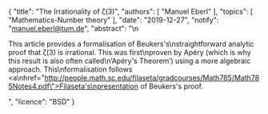 {
    "title": "The Irrationality of ζ(3)",
    "authors": [
        "Manuel Eberl"
    ],
    "topics": [
        "Mathematics-Number theory"
    ],
    "date": "2019-12-27",
    "notify": "manuel.eberl@tum.de",
    "abstract": "\n<p>This article provides a formalisation of Beukers's\nstraightforward analytic proof that ζ(3) is irrational. This was first\nproven by Apéry (which is why this result is also often called\n‘Apéry's Theorem’) using a more algebraic approach. This\nformalisation follows <a\nhref=\"http://people.math.sc.edu/filaseta/gradcourses/Math785/Math785Notes4.pdf\">Filaseta's\npresentation</a> of Beukers's proof.</p>",
    "licence": "BSD"
}